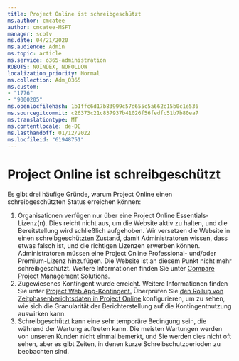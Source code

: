 ```yaml
---
title: Project Online ist schreibgeschützt
ms.author: cmcatee
author: cmcatee-MSFT
manager: scotv
ms.date: 04/21/2020
ms.audience: Admin
ms.topic: article
ms.service: o365-administration
ROBOTS: NOINDEX, NOFOLLOW
localization_priority: Normal
ms.collection: Adm_O365
ms.custom:
- "1776"
- "9000205"
ms.openlocfilehash: 1b1ffc6d17b83999c57d655c5a662c15b0c1e536
ms.sourcegitcommit: c26373c21c837937b41026f56fedfc51b7b80ea7
ms.translationtype: MT
ms.contentlocale: de-DE
ms.lasthandoff: 01/12/2022
ms.locfileid: "61948751"
---
```

# <a name="project-online-is-in-a-read-only-state"></a>Project Online ist schreibgeschützt

Es gibt drei häufige Gründe, warum Project Online einen schreibgeschützten Status erreichen können:

1. Organisationen verfügen nur über eine Project Online Essentials-Lizenz(n). Dies reicht nicht aus, um die Website aktiv zu halten, und die Bereitstellung wird schließlich aufgehoben. Wir versetzen die Website in einen schreibgeschützten Zustand, damit Administratoren wissen, dass etwas falsch ist, und die richtigen Lizenzen erwerben können. Administratoren müssen eine Project Online Professional- und/oder Premium-Lizenz hinzufügen. Die Website ist an diesem Punkt nicht mehr schreibgeschützt. Weitere Informationen finden Sie unter [Compare Project Management Solutions](https://products.office.com/project/compare-microsoft-project-management-software?tab=1).
2. Zugewiesenes Kontingent wurde erreicht. Weitere Informationen finden Sie unter [Project Web App-Kontingent.](https://docs.microsoft.com/projectonline/tune-project-online-performance#project-web-app-quota) Überprüfen Sie [den Rollup von Zeitphasenberichtsdaten in Project Online](https://docs.microsoft.com/ProjectOnline/configure-rollup-of-timephased-reporting-data-in-project-online) konfigurieren, um zu sehen, wie sich die Granularität der Berichterstellung auf die Kontingentnutzung auswirken kann.
3. Schreibgeschützt kann eine sehr temporäre Bedingung sein, die während der Wartung auftreten kann. Die meisten Wartungen werden von unseren Kunden nicht einmal bemerkt, und Sie werden dies nicht oft sehen, aber es gibt Zeiten, in denen kurze Schreibschutzperioden zu beobachten sind.
